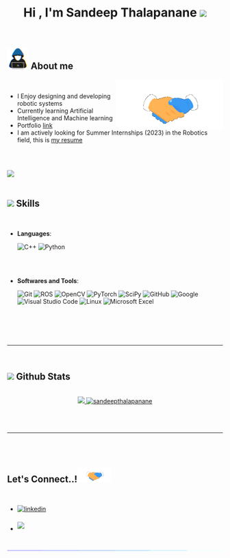 
<h1 align="center"><b>Hi , I'm Sandeep Thalapanane </b><img src="https://media.giphy.com/media/hvRJCLFzcasrR4ia7z/giphy.gif" width="35"></h1>



<br>



	
## <picture><img src = "https://github.com/sandeepthalapanane/sandeepthalapanane/blob/main/about_me.gif" width = 50px></picture> **About me**

<picture> <img align="right" src="https://github.com/sandeepthalapanane/sandeepthalapanane/blob/main/handshake.gif" width = 250px></picture>

<br>

- I Enjoy designing and developing robotic systems
- Currently learning Artificial Intelligence and Machine learning
- Portfolio [link](https://sandeepthalapanane.github.io/)
- I am actively looking for Summer Internships (2023) in the Robotics field, this is [my resume](https://drive.google.com/uc?export=download&id=1BCyLFaFFBENVkDywaZnvMSsP6EqhnK4J)

<br><br>

<img src="https://user-images.githubusercontent.com/73097560/115834477-dbab4500-a447-11eb-908a-139a6edaec5c.gif"><br><br>

## <img src="https://media2.giphy.com/media/QssGEmpkyEOhBCb7e1/giphy.gif?cid=ecf05e47a0n3gi1bfqntqmob8g9aid1oyj2wr3ds3mg700bl&rid=giphy.gif" width ="25"><b> Skills</b>
<br>

<p align="center">

- **Languages**:
    
    ![C++](https://img.shields.io/badge/C++%20-%2300599C.svg?style=for-the-badge&logo=c%2B%2B&logoColor=white)
    ![Python](https://img.shields.io/badge/Python%20-%2314354C.svg?style=for-the-badge&logo=python&logoColor=white)

<br>   
    
    
<br>

- **Softwares and Tools**:

    ![Git](https://img.shields.io/badge/git-%23F05033.svg?style=for-the-badge&logo=git&logoColor=white)
    ![ROS](https://img.shields.io/badge/ros-%230A0FF9.svg?style=for-the-badge&logo=ros&logoColor=white)
    ![OpenCV](https://img.shields.io/badge/opencv-%23white.svg?style=for-the-badge&logo=opencv&logoColor=white)
    ![PyTorch](https://img.shields.io/badge/PyTorch-%23EE4C2C.svg?style=for-the-badge&logo=PyTorch&logoColor=white)
    ![SciPy](https://img.shields.io/badge/SciPy-%230C55A5.svg?style=for-the-badge&logo=scipy&logoColor=%white)
    ![GitHub](https://img.shields.io/badge/github-%23121011.svg?style=for-the-badge&logo=github&logoColor=white)
    ![Google](https://img.shields.io/badge/google-%234285F4.svg?style=for-the-badge&logo=google&logoColor=white)
    ![Visual Studio Code](https://img.shields.io/badge/Visual%20Studio%20Code-0078d7.svg?style=for-the-badge&logo=visual-studio-code&logoColor=white)
    ![Linux](https://img.shields.io/badge/Linux-FCC624?style=for-the-badge&logo=linux&logoColor=black) 
    ![Microsoft Excel](https://img.shields.io/badge/Microsoft_Excel-217346?style=for-the-badge&logo=microsoft-excel&logoColor=white)

<br>
 


</p>

<br>
<br>

-----

<br>


## <img src="https://media.giphy.com/media/iY8CRBdQXODJSCERIr/giphy.gif" width="35"><b> Github Stats </b>
<br>

<div align="center">

<a href="https://github.com/sandeepthalapanane/">
  <img src="https://github-readme-stats.vercel.app/api?username=sandeepthalapanane&count_private=true&include_all_commits=true&random=23423ads&show_icons=true&line_height=20&title_color=7A7ADB&icon_color=2234AE&text_color=D3D3D3&bg_color=0,000000,130F40" width="450"/>
  <img src="https://github-readme-stats.vercel.app/api/top-langs?username=sandeepthalapanane&show_icons=true&locale=en&layout=compact&line_height=20&title_color=7A7ADB&icon_color=2234AE&text_color=D3D3D3&bg_color=0,000000,130F40" width="375"  alt="sandeepthalapanane"/>

</a>
</div>

<br>
<br>
<br>

-----

<br>
<br>

## <b> Let's Connect..!</b><img src="https://github.com/sandeepthalapanane/sandeepthalapanane/blob/main/handshake.gif" width ="80">
<br>
<div align='left'>

<ul>

<li>
<a href="https://www.linkedin.com/in/sandeep-thalapanane/" target="_blank">
<img src="https://img.shields.io/badge/linkedin:  Sandeep Thalapanane-%2300acee.svg?color=405DE6&style=for-the-badge&logo=linkedin&logoColor=white" alt=linkedin style="margin-bottom: 5px;"/>
</a>
</li>


<br>

<li>
<a href="mailto:ssandy086@gmail.com" target="_blank">
<img src="https://img.shields.io/badge/gmail:  Sandeep Thalapanane-%23EA4335.svg?style=for-the-badge&logo=gmail&logoColor=white" t=mail style="margin-bottom: 5px;" />
</a>
</li>
	
</ul>
</div>

<br>
<img src="https://github.com/sandeepthalapanane/sandeepthalapanane/blob/main/115834477-dbab4500-a447-11eb-908a-139a6edaec5c.gif">
<br>
<br>
<br>

</div>
